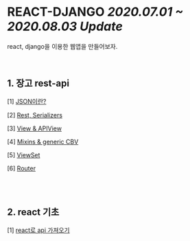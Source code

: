 # REACT-DJANGO *2020.07.01 ~ 2020.08.03 Update*
react, django을 이용한 웹앱을 만들어보자.

<br/>

## 1. 장고 rest-api

[1]  <a href="https://github.com/KumJungMin/REACT-DJANGO/blob/master/CLASSLION%20JSON%2073dffc642c0b4666b96c9605dae106df.md">JSON이란?</a>

[2] <a href="https://github.com/KumJungMin/REACT-DJANGO/blob/master/Export-3b5f2385-ed14-4878-9265-e1ab00dd6924/CLASSLION%20Rest%20Serializers%20001660ba1dc140a7ab99f15d82a7766e.md">Rest, Serializers</a>

[3] <a href="https://github.com/KumJungMin/REACT-DJANGO/blob/master/Export-c4044b0d-ecb9-486f-9447-ddf8c5f65f64/CLASSLION%20View%20APIView%20f672defce2e34d84ada0b24cffba799c.md">View & APIView</a>

[4] <a href="https://github.com/KumJungMin/REACT-DJANGO/blob/master/Export-5c01d905-91b6-43ed-b457-d31b6252a625/CLASSLION%20Mixins%20generic%20CBV%20f8b2f7c2548b4f1997b56f9829777e45.md">Mixins & generic CBV</a>

[5] <a href="https://github.com/KumJungMin/REACT-DJANGO/blob/master/Export-ac5377dc-bf69-4da5-b2b0-5d187fc32697/CLASSLION%20ViewSet%20af35b5ecbc044947a33594edc5d3a4b0.md">ViewSet</a>

[6] <a href="https://github.com/KumJungMin/REACT-DJANGO/blob/master/Export-af386b95-5b40-4ba6-ab11-37653db27114/CLASSLION%20Router%20f7f68d9d466948d498872fca76ebc1da.md">Router</a>

<br/><br/>

## 2. react 기초

[1] <a href="https://github.com/KumJungMin/MOVIE_APP_2020">react로 api 가져오기 </a>
